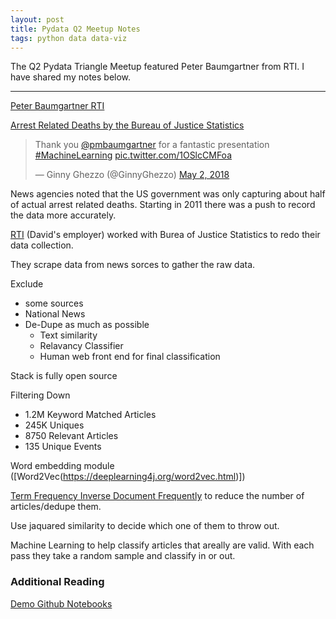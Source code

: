 ```yaml
---
layout: post
title: Pydata Q2 Meetup Notes
tags: python data data-viz
---
```


The Q2 Pydata Triangle Meetup featured Peter Baumgartner from RTI. I have shared my notes below.

* * *

[Peter Baumgartner RTI](https://www.rti.org/expert/peter-baumgartner)  

[Arrest Related Deaths by the Bureau of Justice Statistics](https://www.bjs.gov/index.cfm?ty=datool&surl=/arrests/index.cfm)  

<blockquote class="twitter-tweet" data-lang="en"><p lang="en" dir="ltr">Thank you <a href="https://twitter.com/pmbaumgartner?ref_src=twsrc%5Etfw">@pmbaumgartner</a> for a fantastic presentation <a href="https://twitter.com/hashtag/MachineLearning?src=hash&amp;ref_src=twsrc%5Etfw">#MachineLearning</a> <a href="https://t.co/1OSlcCMFoa">pic.twitter.com/1OSlcCMFoa</a></p>&mdash; Ginny Ghezzo (@GinnyGhezzo) <a href="https://twitter.com/GinnyGhezzo/status/991807204306096130?ref_src=twsrc%5Etfw">May 2, 2018</a></blockquote>
<script async src="https://platform.twitter.com/widgets.js" charset="utf-8"></script>

News agencies noted that the US government was only capturing about half of actual arrest related deaths. Starting in 2011 there was a push to record the data more accurately.

[RTI](https://www.rti.org/) (David's employer) worked with Burea of Justice Statistics to redo their data collection.

They scrape data from news sorces to gather the raw data.

Exclude

-   some sources
-   National News 
-   De-Dupe as much as possible
    -   Text similarity
    -   Relavancy Classifier
    -   Human web front end for final classification

Stack is fully open source

Filtering Down  

-   1.2M Keyword Matched Articles 
-   245K Uniques
-   8750 Relevant Articles
-   135 Unique Events

Word embedding module ([Word2Vec(https://deeplearning4j.org/word2vec.html)])

[Term Frequency Inverse Document Frequently](https://en.wikipedia.org/wiki/Tf%E2%80%93idf) to reduce the number of articles/dedupe them.

Use jaquared similarity to decide which one of them to throw out. 

Machine Learning to help classify articles that areally are valid. With each pass they take a random sample and classify in or out. 

### Additional Reading

[Demo Github Notebooks](https://github.com/pmbaumgartner/demo-ard-text)
